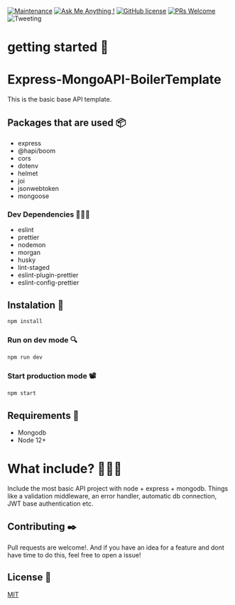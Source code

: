[![Maintenance](https://img.shields.io/badge/Maintained%3F-yes-green.svg)](https://GitHub.com/Naereen/StrapDown.js/graphs/commit-activity)
[![Ask Me Anything !](https://img.shields.io/badge/Ask%20me-anything-1abc9c.svg)](mailto:chander.zap@gmail.com)
[![GitHub license](https://img.shields.io/github/license/Naereen/StrapDown.js.svg)](https://github.com/Naereen/StrapDown.js/blob/master/LICENSE)
[![PRs Welcome](https://img.shields.io/badge/PRs-welcome-brightgreen.svg?style=flat-square)](http://makeapullrequest.com)
![Tweeting](https://img.shields.io/twitter/url/http/shields.io.svg?style=social)

# getting started 🚀

# Express-MongoAPI-BoilerTemplate
This is the basic base API template.

## Packages that are used 📦
- express
- @hapi/boom
- cors
- dotenv
- helmet
- joi
- jsonwebtoken
- mongoose

### Dev Dependencies 👩🏾‍💻
- eslint
- prettier
- nodemon
- morgan
- husky
- lint-staged
- eslint-plugin-prettier
- eslint-config-prettier

## Instalation 🐝
```bash
npm install
```

### Run on dev mode 🔍
```bash
npm run dev
```

### Start production mode 📽
```bash
npm start
```

## Requirements 📃
- Mongodb
- Node 12+

# What include? 🧨✨🎉
Include the most basic API project with node + express + mongodb. Things like a validation middleware, an error handler, automatic db connection, JWT base authentication etc.

## Contributing ✒️
Pull requests are welcome!. And if you have an idea for a feature and dont have time to do this, feel free to open a issue!


## License 📄
[MIT](https://choosealicense.com/licenses/mit/)

